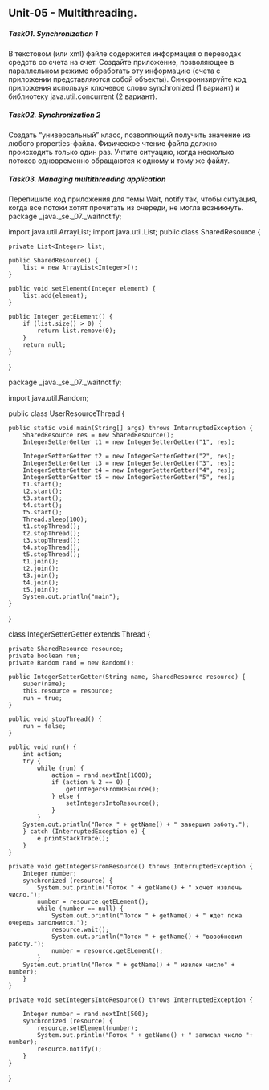## Unit-05 - Multithreading.

##### Task01. Synchronization 1

В текстовом (или xml) файле содержится информация о переводах средств со счета
на счет. Создайте приложение, позволяющее в параллельном режиме обработать эту
информацию (счета с приложении представляются собой объекты). Синхронизируйте код
приложения используя ключевое слово synchronized (1 вариант) и библиотеку
java.util.concurrent (2 вариант).

##### Task02. Synchronization 2

Создать “универсальный” класс, позволяющий получить значение из любого
properties-файла. Физическое чтение файла должно происходить только один раз. Учтите
ситуацию, когда несколько потоков одновременно обращаются к одному и тому же файлу.

##### Task03. Managing multithreading application

Перепишите код приложения для темы Wait, notify так, чтобы ситуация, когда все потоки
хотят прочитать из очереди, не могла возникнуть.
package _java._se._07._waitnotify;

import java.util.ArrayList;
import java.util.List;
public class SharedResource {
    
    private List<Integer> list;
    
    public SharedResource() {
        list = new ArrayList<Integer>();
    }

    public void setElement(Integer element) {
        list.add(element);
    }
    
    public Integer getELement() {
        if (list.size() > 0) {
            return list.remove(0);
        }
        return null;
    }
}

package _java._se._07._waitnotify;

import java.util.Random;

public class UserResourceThread {
    
    public static void main(String[] args) throws InterruptedException {
        SharedResource res = new SharedResource();
        IntegerSetterGetter t1 = new IntegerSetterGetter("1", res);

        IntegerSetterGetter t2 = new IntegerSetterGetter("2", res);
        IntegerSetterGetter t3 = new IntegerSetterGetter("3", res);
        IntegerSetterGetter t4 = new IntegerSetterGetter("4", res);
        IntegerSetterGetter t5 = new IntegerSetterGetter("5", res);
        t1.start();
        t2.start();
        t3.start();
        t4.start();
        t5.start();
        Thread.sleep(100);
        t1.stopThread();
        t2.stopThread();
        t3.stopThread();
        t4.stopThread();
        t5.stopThread();
        t1.join();
        t2.join();
        t3.join();
        t4.join();
        t5.join();
        System.out.println("main");
    }
}

class IntegerSetterGetter extends Thread {
    
    private SharedResource resource;
    private boolean run;
    private Random rand = new Random();
    
    public IntegerSetterGetter(String name, SharedResource resource) {
        super(name);
        this.resource = resource;
        run = true;
    }
    
    public void stopThread() {
        run = false;
    }
    
    public void run() {
        int action;
        try {
            while (run) {
                action = rand.nextInt(1000);
                if (action % 2 == 0) {
                    getIntegersFromResource();
                } else {
                    setIntegersIntoResource();
                }
            }
        System.out.println("Поток " + getName() + " завершил работу.");
        } catch (InterruptedException e) {
            e.printStackTrace();
        }
    }
    
    private void getIntegersFromResource() throws InterruptedException {
        Integer number;
        synchronized (resource) {
            System.out.println("Поток " + getName() + " хочет извлечь число.");
            number = resource.getELement();
            while (number == null) {
                System.out.println("Поток " + getName() + " ждет пока очередь заполнится.");
                resource.wait();
                System.out.println("Поток " + getName() + "возобновил работу.");
                number = resource.getELement();
            }
        System.out.println("Поток " + getName() + " извлек число" + number);
        }
    }
    
    private void setIntegersIntoResource() throws InterruptedException {
        
        Integer number = rand.nextInt(500);
        synchronized (resource) {
            resource.setElement(number);
            System.out.println("Поток " + getName() + " записал число "+ number);
            resource.notify();
        }
    }
}


